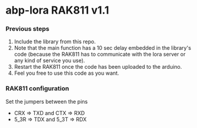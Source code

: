 # abp-lora RAK811 v1.1
### Previous steps
1. Include the library from this repo.
2. Note that the main function has a 10 sec delay embedded in the library's code (because the RAK811 has to communicate with the lora server or any kind of service you use).
3. Restart the RAK811 once the code has been uploaded to the arduino.
4. Feel you free to use this code as you want.
 ### RAK811 configuration</br> 
Set the jumpers between the pins
 * CRX => TXD and CTX => RXD
 * 5_3R => TDX and 5_3T => RDX
